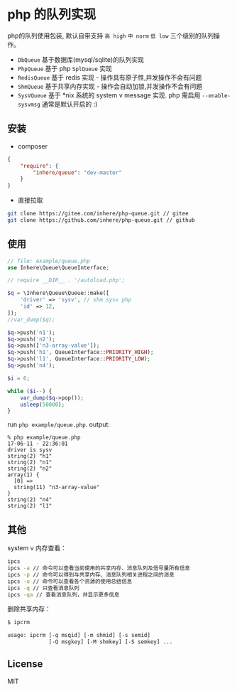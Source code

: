 # php 的队列实现

php的队列使用包装, 默认自带支持 `高 high` `中 norm` `低 low` 三个级别的队列操作。

- `DbQueue` 基于数据库(mysql/sqlite)的队列实现
- `PhpQueue` 基于 php `SplQueue` 实现
- `RedisQueue` 基于 redis 实现 - 操作具有原子性,并发操作不会有问题
- `ShmQueue` 基于共享内存实现  - 操作会自动加锁,并发操作不会有问题
- `SysVQueue` 基于 *nix 系统的 system v message 实现. php 需启用 `--enable-sysvmsg` 通常是默认开启的 :)

## 安装

- composer

```json
{
    "require": {
        "inhere/queue": "dev-master"
    }
}
```

- 直接拉取

```bash
git clone https://gitee.com/inhere/php-queue.git // gitee
git clone https://github.com/inhere/php-queue.git // github
```

## 使用

```php
// file: example/queue.php
use Inhere\Queue\QueueInterface;

// require __DIR__ . '/autoload.php';

$q = \Inhere\Queue\Queue::make([
    'driver' => 'sysv', // shm sysv php
    'id' => 12,
]);
//var_dump($q);

$q->push('n1');
$q->push('n2');
$q->push(['n3-array-value']);
$q->push('h1', QueueInterface::PRIORITY_HIGH);
$q->push('l1', QueueInterface::PRIORITY_LOW);
$q->push('n4');

$i = 6;

while ($i--) {
    var_dump($q->pop());
    usleep(50000);
}
```

run `php example/queue.php`. output:

```
% php example/queue.php                                                                                                                                                     17-06-11 - 22:36:01
driver is sysv
string(2) "h1"
string(2) "n1"
string(2) "n2"
array(1) {
  [0] =>
  string(11) "n3-array-value"
}
string(2) "n4"
string(2) "l1"
```

## 其他

system v 内存查看：

```bash
ipcs
ipcs -a // 命令可以查看当前使用的共享内存、消息队列及信号量所有信息
ipcs -p // 命令可以得到与共享内存、消息队列相关进程之间的消息
ipcs -u // 命令可以查看各个资源的使用总结信息
ipcs -q // 只查看消息队列
ipcs -qa // 查看消息队列，并显示更多信息
```

删除共享内存：

```bash
$ ipcrm

usage: ipcrm [-q msqid] [-m shmid] [-s semid]
             [-Q msgkey] [-M shmkey] [-S semkey] ...
```

## License

MIT

